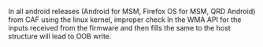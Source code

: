 In all android releases (Android for MSM, Firefox OS for MSM, QRD Android) from CAF using the linux kernel, improper check In the WMA API for the inputs received from the firmware and then fills the same to the host structure will lead to OOB write.